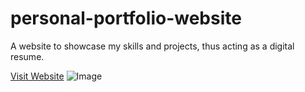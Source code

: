 # personal-portfolio-website
A website to showcase my skills and projects, thus acting as a digital resume. 

[Visit Website](mumtahinfarabi.vercel.app)
![Image](https://i.ibb.co/BNhLVyW/Demo-image.jpg)

